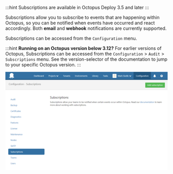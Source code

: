 :::hint
Subscriptions are available in Octopus Deploy 3.5 and later
:::

Subscriptions allow you to subscribe to events that are happening within Octopus, so you can be notified when events have occurred and react accordingly. Both **email** and **webhook** notifications are currently supported.

Subscriptions can be accessed from the `Configuration` menu.

:::hint
**Running on an Octopus version below 3.12?**
For earlier versions of Octopus, Subscriptions can be accessed from the `Configuration` > `Audit` > `Subscriptions` menu. See the version-selector of the documentation to jump to your specific Octopus version.
:::

![](subscriptions-menu-3-12.png "width=800")